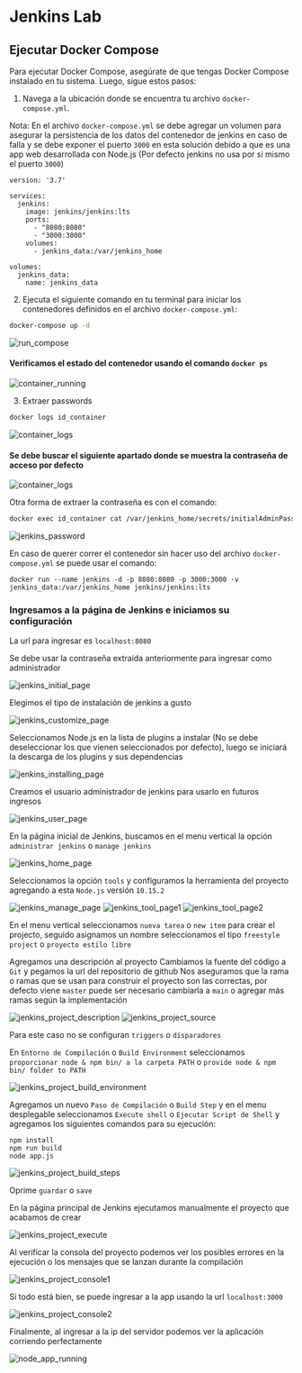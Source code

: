 # Jenkins Lab

## Ejecutar Docker Compose

Para ejecutar Docker Compose, asegúrate de que tengas Docker Compose instalado en tu sistema. Luego, sigue estos pasos:

1. Navega a la ubicación donde se encuentra tu archivo `docker-compose.yml`.

Nota: En el archivo `docker-compose.yml` se debe agregar un volumen para asegurar la persistencia de los datos del contenedor de jenkins en caso de falla y se debe exponer el puerto `3000` en esta solución debido a que es una app web desarrollada con Node.js (Por defecto jenkins no usa por si mismo el puerto `3000`)

```
version: '3.7'

services:
  jenkins:
    image: jenkins/jenkins:lts
    ports:
      - "8080:8080"
      - "3000:3000"
    volumes:
      - jenkins_data:/var/jenkins_home

volumes:
  jenkins_data:
    name: jenkins_data
```

2. Ejecuta el siguiente comando en tu terminal para iniciar los contenedores definidos en el archivo `docker-compose.yml`:

```bash
docker-compose up -d
```
![run_compose](images/run_compose.png)
#### Verificamos el estado del contenedor usando el comando `docker ps`
![container_running](images/container_running.png)

3. Extraer passwords

```bash
docker logs id_container
```

![container_logs](images/container_logs1.png)
#### Se debe buscar el siguiente apartado donde se muestra la contraseña de acceso por defecto
![container_logs](images/container_logs2.png)


Otra forma de extraer la contraseña es con el comando:

```bash
docker exec id_container cat /var/jenkins_home/secrets/initialAdminPassword
```
![jenkins_password](images/jenkins_password.png)

En caso de querer correr el contenedor sin hacer uso del archivo `docker-compose.yml` se puede usar el comando:

```
docker run --name jenkins -d -p 8080:8080 -p 3000:3000 -v jenkins_data:/var/jenkins_home jenkins/jenkins:lts
```
### Ingresamos a la página de Jenkins e iniciamos su configuración
 
 La url para ingresar es `localhost:8080`

Se debe usar la contraseña extraida anteriormente para ingresar como administrador

![jenkins_initial_page](images/jenkins_initial_page.png)

Elegimos el tipo de instalación de jenkins a gusto

![jenkins_customize_page](images/jenkins_customize_page.png)

Seleccionamos Node.js en la lista de plugins a instalar (No se debe deseleccionar los que vienen seleccionados por defecto), luego se iniciará la descarga de los plugins y sus dependencias

![jenkins_installing_page](images/jenkins_installing_page.png)

Creamos el usuario administrador de jenkins para usarlo en futuros ingresos

![jenkins_user_page](images/jenkins_user_page.png)

En la página inicial de Jenkins, buscamos en el menu vertical la opción `administrar jenkins` o `manage jenkins`

![jenkins_home_page](images/jenkins_home_page.png)

Seleccionamos la opción `tools` y configuramos la herramienta del proyecto agregando a esta `Node.js` versión `10.15.2`

![jenkins_manage_page](images/jenkins_manage_page.png)
![jenkins_tool_page1](images/jenkins_tool_page1.png)
![jenkins_tool_page2](images/jenkins_tool_page2.png)

En el menu vertical seleccionamos `nueva tarea` o `new item` para crear el projecto, seguido asignamos un nombre seleccionamos el tipo `freestyle project` o `proyecto estilo libre`

Agregamos una descripción al proyecto
Cambiamos la fuente del código a `Git` y pegamos la url del repositorio de github
Nos aseguramos que la rama o ramas que se usan para construir el proyecto son las correctas, por defecto viene `master` puede ser necesario cambiarla a `main` o agregar más ramas según la implementación

![jenkins_project_description](images/jenkins_project_description.png)
![jenkins_project_source](images/jenkins_project_source.png)

Para este caso no se configuran `triggers` o `disparadores`

En `Entorno de Compilación` o `Build Environment` seleccionamos `proporcionar node & npm bin/ a la carpeta PATH` o `provide node & npm bin/ folder to PATH`

![jenkins_project_build_environment](images/jenkins_project_build_environment.png)

Agregamos un nuevo `Paso de Compilación` o `Build Step` y en el menu desplegable seleccionamos `Execute shell` o `Ejecutar Script de Shell` y agregamos los siguientes comandos para su ejecución:

```
npm install
npm run build
node app.js
```

![jenkins_project_build_steps](images/jenkins_project_build_steps.png)

Oprime `guardar` o `save`


En la página principal de Jenkins ejecutamos manualmente el proyecto que acabamos de crear

![jenkins_project_execute](images/jenkins_project_execute.png)

Al verificar la consola del proyecto podemos ver los posibles errores en la ejecución o los mensajes que se lanzan durante la compilación

![jenkins_project_console1](images/jenkins_project_console1.png)

Si todo está bien, se puede ingresar a la app usando la url `localhost:3000`

![jenkins_project_console2](images/jenkins_project_console2.png)

Finalmente, al ingresar a la ip del servidor podemos ver la aplicación corriendo perfectamente

![node_app_running](images/node_app_running.png)